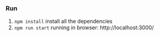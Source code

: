 ### Run

1.  `npm install`  install all the dependencies
2.  `npm run start`   running in browser: http://localhost:3000/



